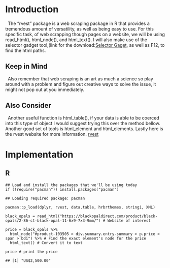 # Introduction

  The “rvest” package is a web scraping package in R that provides a
tremendous amount of versatility, as well as being easy to use. For this
specific task, of web scrapping though pages on a website, we will be
using read\_html(), html\_node(), and html\_text(). I will also make use
of the selector gadget tool,(link for the download:[Selector Gaget](https://chrome.google.com/webstore/detail/selectorgadget/mhjhnkcfbdhnjickkkdbjoemdmbfginb),
as well as F12, to find the html paths.

## Keep in Mind

  Also remember that web scraping is an art as much a science so play
around with a problem and figure out creative ways to solve the issue,
it might not pop out at you immediately.

## Also Consider

  Another useful function is html\_table(), if your data is able to be
coerced into this type of object I would suggest trying this over the
method bellow. Another good set of tools is html\_element and
html\_elements. Lastly here is the rvest website for more information. [rvest](https://rvest.tidyverse.org/)

# Implementation

## R

    ## Load and install the packages that we'll be using today
    if (!require("pacman")) install.packages("pacman")

    ## Loading required package: pacman

    pacman::p_load(dplyr, rvest, data.table, hrbrthemes, stringi, XML)

    black_opals = read_html("https://blackopaldirect.com/product/black-opals/2-86-ct-black-opal-11-6x9-7x3-9mm/") # Website of interest

    price = black_opals %>% 
      html_node("#product-103505 > div.summary.entry-summary > p.price > span > bdi") %>% # Find the exact element's node for the price
      html_text() # Convert it to text 

    price # print the price

    ## [1] "US$2,500.00"
